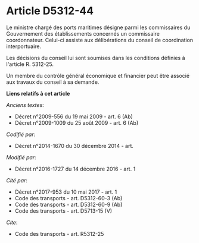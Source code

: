 # Article D5312-44

Le ministre chargé des ports maritimes désigne parmi les commissaires du Gouvernement des établissements concernés un
commissaire coordonnateur. Celui-ci assiste aux délibérations du conseil de coordination interportuaire. 

Les décisions du conseil lui sont soumises dans les conditions définies à l'article R. 5312-25.

Un membre du contrôle général économique et financier peut être associé aux travaux du conseil à sa demande.

**Liens relatifs à cet article**

_Anciens textes_:

  - Décret n°2009-556 du 19 mai 2009 - art. 6 (Ab)
  - Décret n°2009-1009 du 25 août 2009 - art. 6 (Ab)

_Codifié par_:

  - Décret n°2014-1670 du 30 décembre 2014 - art.

_Modifié par_:

  - Décret n°2016-1727 du 14 décembre 2016 - art. 1

_Cité par_:

  - Décret n°2017-953 du 10 mai 2017 - art. 1
  - Code des transports - art. D5312-60-3 (Ab)
  - Code des transports - art. D5312-60-9 (Ab)
  - Code des transports - art. D5713-15 (V)

_Cite_:

  - Code des transports - art. R5312-25
